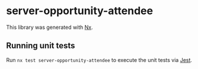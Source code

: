# server-opportunity-attendee

This library was generated with [Nx](https://nx.dev).

## Running unit tests

Run `nx test server-opportunity-attendee` to execute the unit tests via [Jest](https://jestjs.io).
